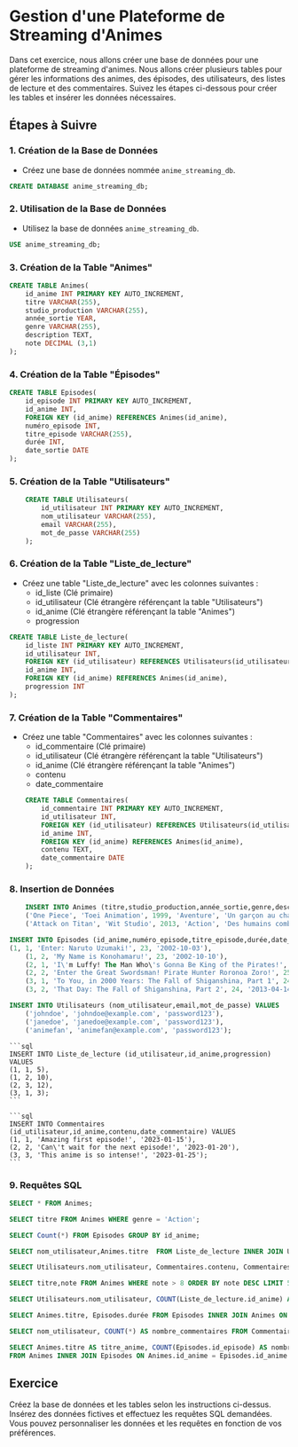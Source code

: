 # Gestion d'une Plateforme de Streaming d'Animes

Dans cet exercice, nous allons créer une base de données pour une plateforme de streaming d'animes. Nous allons créer plusieurs tables pour gérer les informations des animes, des épisodes, des utilisateurs, des listes de lecture et des commentaires. Suivez les étapes ci-dessous pour créer les tables et insérer les données nécessaires.

## Étapes à Suivre

### 1. Création de la Base de Données

-   Créez une base de données nommée `anime_streaming_db`.
```sql
CREATE DATABASE anime_streaming_db;
```
### 2. Utilisation de la Base de Données

-   Utilisez la base de données `anime_streaming_db`.
```sql
USE anime_streaming_db;
```

### 3. Création de la Table "Animes"

<!-- -   Créez une table "Animes" avec les colonnes suivantes :
    -   id_anime (Clé primaire)
    -   titre
    -   studio_production
    -   année_sortie
    -   genre
    -   description
    -   note -->

```sql
CREATE TABLE Animes(
    id_anime INT PRIMARY KEY AUTO_INCREMENT,
    titre VARCHAR(255),
    studio_production VARCHAR(255),
    année_sortie YEAR,
    genre VARCHAR(255),
    description TEXT,
    note DECIMAL (3,1)
);
```
### 4. Création de la Table "Épisodes"

<!-- -   Créez une table "Épisodes" avec les colonnes suivantes :
    -   id_episode (Clé primaire)
    -   id_anime (Clé étrangère référençant la table "Animes")
    -   numéro_episode
    -   titre_episode
    -   durée
    -   date_sortie -->

```sql
CREATE TABLE Episodes(
    id_episode INT PRIMARY KEY AUTO_INCREMENT,
    id_anime INT,
    FOREIGN KEY (id_anime) REFERENCES Animes(id_anime),
    numéro_episode INT,
    titre_episode VARCHAR(255),
    durée INT,
    date_sortie DATE
);
```
### 5. Création de la Table "Utilisateurs"

<!-- -   Créez une table "Utilisateurs" avec les colonnes suivantes :
    -   id_utilisateur (Clé primaire)
    -   nom_utilisateur
    -   email
    -   mot_de_passe -->

```sql
    CREATE TABLE Utilisateurs(
        id_utilisateur INT PRIMARY KEY AUTO_INCREMENT,
        nom_utilisateur VARCHAR(255),
        email VARCHAR(255),
        mot_de_passe VARCHAR(255)
    );
```

### 6. Création de la Table "Liste_de_lecture"

-   Créez une table "Liste_de_lecture" avec les colonnes suivantes :
    -   id_liste (Clé primaire)
    -   id_utilisateur (Clé étrangère référençant la table "Utilisateurs")
    -   id_anime (Clé étrangère référençant la table "Animes")
    -   progression

```sql
CREATE TABLE Liste_de_lecture(
    id_liste INT PRIMARY KEY AUTO_INCREMENT,
    id_utilisateur INT,
    FOREIGN KEY (id_utilisateur) REFERENCES Utilisateurs(id_utilisateur),
    id_anime INT,
    FOREIGN KEY (id_anime) REFERENCES Animes(id_anime),
    progression INT
);
```

### 7. Création de la Table "Commentaires"

-   Créez une table "Commentaires" avec les colonnes suivantes :
    -   id_commentaire (Clé primaire)
    -   id_utilisateur (Clé étrangère référençant la table "Utilisateurs")
    -   id_anime (Clé étrangère référençant la table "Animes")
    -   contenu
    -   date_commentaire

```sql
    CREATE TABLE Commentaires(
        id_commentaire INT PRIMARY KEY AUTO_INCREMENT,
        id_utilisateur INT,
        FOREIGN KEY (id_utilisateur) REFERENCES Utilisateurs(id_utilisateur),
        id_anime INT,
        FOREIGN KEY (id_anime) REFERENCES Animes(id_anime),
        contenu TEXT,
        date_commentaire DATE
    );
```

### 8. Insertion de Données

<!-- -   Insérez des données dans la table "Animes".

    ```sql
    ('Naruto', 'Studio Pierrot', 2002, 'Action', 'Un ninja adolescent cherche à devenir Hokage.', 8.5),
    ('One Piece', 'Toei Animation', 1999, 'Aventure', 'Un garçon au chapeau de paille veut devenir le roi des pirates.', 9.0),
    ('Attack on Titan', 'Wit Studio', 2013, 'Action', 'Des humains combattent des géants mangeurs d\'hommes.', 8.8);
    ``` -->

```sql
    INSERT INTO Animes (titre,studio_production,année_sortie,genre,description,note) VALUES ('Naruto', 'Studio Pierrot', 2002, 'Action', 'Un ninja adolescent cherche à devenir Hokage.', 8.5),
    ('One Piece', 'Toei Animation', 1999, 'Aventure', 'Un garçon au chapeau de paille veut devenir le roi des pirates.', 9.0),
    ('Attack on Titan', 'Wit Studio', 2013, 'Action', 'Des humains combattent des géants mangeurs d\'hommes.', 8.8);
```

<!-- -   Insérez des données dans la table "Épisodes".

    ```sql
    (1, 1, 'Enter: Naruto Uzumaki!', 23, '2002-10-03'),
    (1, 2, 'My Name is Konohamaru!', 23, '2002-10-10'),
    (2, 1, 'I\'m Luffy! The Man Who\'s Gonna Be King of the Pirates!', 25, '1999-10-20'),
    (2, 2, 'Enter the Great Swordsman! Pirate Hunter Roronoa Zoro!', 25, '1999-11-17'),
    (3, 1, 'To You, in 2000 Years: The Fall of Shiganshina, Part 1', 24, '2013-04-07'),
    (3, 2, 'That Day: The Fall of Shiganshina, Part 2', 24, '2013-04-14');
    ``` -->

```sql
INSERT INTO Episodes (id_anime,numéro_episode,titre_episode,durée,date_sortie) VALUES 
(1, 1, 'Enter: Naruto Uzumaki!', 23, '2002-10-03'),
    (1, 2, 'My Name is Konohamaru!', 23, '2002-10-10'),
    (2, 1, 'I\'m Luffy! The Man Who\'s Gonna Be King of the Pirates!', 25, '1999-10-20'),
    (2, 2, 'Enter the Great Swordsman! Pirate Hunter Roronoa Zoro!', 25, '1999-11-17'),
    (3, 1, 'To You, in 2000 Years: The Fall of Shiganshina, Part 1', 24, '2013-04-07'),
    (3, 2, 'That Day: The Fall of Shiganshina, Part 2', 24, '2013-04-14');
```
<!-- -   Insérez des données dans la table "Utilisateurs".

    ```sql
    ('johndoe', 'johndoe@example.com', 'password123'),
    ('janedoe', 'janedoe@example.com', 'password123'),
    ('animefan', 'animefan@example.com', 'password123');
    ``` -->

```sql
INSERT INTO Utilisateurs (nom_utilisateur,email,mot_de_passe) VALUES 
    ('johndoe', 'johndoe@example.com', 'password123'),
    ('janedoe', 'janedoe@example.com', 'password123'),
    ('animefan', 'animefan@example.com', 'password123');
```


<!-- -   Insérez des données dans la table "Liste_de_lecture".

    ```sql
    (1, 1, 5),
    (1, 2, 10),
    (2, 3, 12),
    (3, 1, 3);
    ``` -->

    ```sql
    INSERT INTO Liste_de_lecture (id_utilisateur,id_anime,progression) VALUES 
    (1, 1, 5),
    (1, 2, 10),
    (2, 3, 12),
    (3, 1, 3);
    ```

<!-- -   Insérez des données dans la table "Commentaires".

    ```sql
    (1, 1, 'Amazing first episode!', '2023-01-15'),
    (2, 2, 'Can\'t wait for the next episode!', '2023-01-20'),
    (3, 3, 'This anime is so intense!', '2023-01-25');
    ``` -->

    ```sql
    INSERT INTO Commentaires (id_utilisateur,id_anime,contenu,date_commentaire) VALUES 
    (1, 1, 'Amazing first episode!', '2023-01-15'),
    (2, 2, 'Can\'t wait for the next episode!', '2023-01-20'),
    (3, 3, 'This anime is so intense!', '2023-01-25');
    ```

### 9. Requêtes SQL

<!-- -   Affichez tous les enregistrements de la table "Animes". -->
```sql
SELECT * FROM Animes;
```
<!-- -   Affichez les titres des animes qui appartiennent au genre "Action". -->
```sql
SELECT titre FROM Animes WHERE genre = 'Action';
```
<!-- -   Affichez le nombre total d'épisodes pour chaque anime. -->
```sql
SELECT Count(*) FROM Episodes GROUP BY id_anime;
```
<!-- -   Affichez les noms des utilisateurs et les animes dans leurs listes de lecture. -->
```sql
SELECT nom_utilisateur,Animes.titre  FROM Liste_de_lecture INNER JOIN Utilisateurs ON Liste_de_lecture.id_utilisateur = Utilisateurs.id_utilisateur INNER JOIN Animes ON Liste_de_lecture.id_anime = Animes.id_anime;
```
<!-- -   Affichez les commentaires pour chaque anime avec le nom de l'utilisateur et la date du commentaire. -->
```sql
SELECT Utilisateurs.nom_utilisateur, Commentaires.contenu, Commentaires.date_commentaire, Animes.titre FROM Commentaires INNER JOIN Utilisateurs ON Commentaires.id_utilisateur = Utilisateurs.id_utilisateur INNER JOIN Animes ON Commentaires.id_anime = Animes.id_anime;

```
<!-- -   Affichez les animes avec une note moyenne supérieure à 8, triés par note décroissante et limitez les résultats à 5. -->
```sql
SELECT titre,note FROM Animes WHERE note > 8 ORDER BY note DESC LIMIT 5;
```

<!-- -   Affichez les utilisateurs et le nombre d'animes dans leurs listes de lecture, triés par nombre d'animes décroissant. -->
```sql
SELECT Utilisateurs.nom_utilisateur, COUNT(Liste_de_lecture.id_anime) AS nombre_animes FROM Liste_de_lecture INNER JOIN Utilisateurs ON Liste_de_lecture.id_utilisateur = Utilisateurs.id_utilisateur GROUP BY Utilisateurs.nom_utilisateur ORDER BY nombre_animes DESC;
```

<!-- -   Affichez les 3 épisodes les plus longs avec le nom de l'anime et la durée de l'épisode. -->
```sql
SELECT Animes.titre, Episodes.durée FROM Episodes INNER JOIN Animes ON Episodes.id_anime = Animes.id_anime ORDER BY Episodes.durée DESC LIMIT 3;
```

<!-- -   Affichez les utilisateurs ayant laissé au moins 5 commentaires, triés par nombre de commentaires décroissant. -->
```sql
SELECT nom_utilisateur, COUNT(*) AS nombre_commentaires FROM Commentaires INNER JOIN Utilisateurs ON Utilisateurs.id_utilisateur = Commentaires.id_utilisateur GROUP BY Utilisateurs.nom_utilisateur HAVING COUNT(*) >= 5 ORDER BY nombre_commentaires DESC;
```

<!-- -   Affichez les animes et leur nombre total d'épisodes diffusés après 2020, triés par nombre d'épisodes décroissant. -->
```sql
SELECT Animes.titre AS titre_anime, COUNT(Episodes.id_episode) AS nombre_episodes
FROM Animes INNER JOIN Episodes ON Animes.id_anime = Episodes.id_anime WHERE YEAR(Episodes.date_sortie) > 2020 GROUP BY Animes.titre ORDER BY nombre_episodes DESC;


```
## Exercice

Créez la base de données et les tables selon les instructions ci-dessus. Insérez des données fictives et effectuez les requêtes SQL demandées. Vous pouvez personnaliser les données et les requêtes en fonction de vos préférences.
